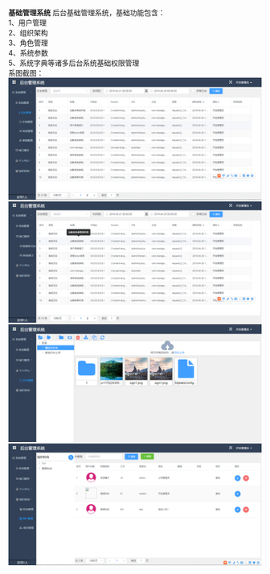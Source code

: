 **基础管理系统**
后台基础管理系统，基础功能包含：<br/>
1、用户管理<br/>
2、组织架构<br/>
3、角色管理<br/>
4、系统参数<br/>
5、系统字典等诸多后台系统基础权限管理<br/>
系图截图：<br/>
<img src="./imgs/img1.png"/><br/>
<img src="./imgs/img2.png"/><br/>
<img src="./imgs/img3.png"/><br/>
<img src="./imgs/img4.png"/><br/>



